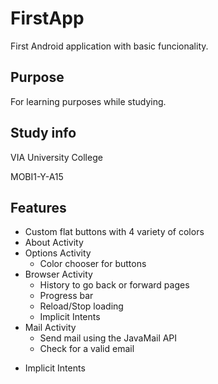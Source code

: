 # FirstApp
First Android application with basic funcionality.

## Purpose
For learning purposes while studying.

## Study info
VIA University College

MOBI1-Y-A15

## Features
* Custom flat buttons with 4 variety of colors
* About Activity
* Options Activity
  - Color chooser for buttons
* Browser Activity
  - History to go back or forward pages
  - Progress bar
  - Reload/Stop loading
  - Implicit Intents
* Mail Activity
  - Send mail using the JavaMail API
  - Check for a valid email
 - Implicit Intents

